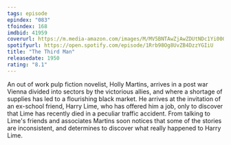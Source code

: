 ```yaml
---
tags: episode
epindex: "083"
tfoindex: 168
imdbid: 41959
coverurl: https://m.media-amazon.com/images/M/MV5BNTAwZjAwZDUtNDc1Yi00OGY3LTgzMjktYjIyMjQzOWE3MmVhXkEyXkFqcGc@._V1_SX202_CR0,0,202,300_.jpg
spotifyurl: https://open.spotify.com/episode/1Rrb98Og8UvZB4DzzYGIiU
title: "The Third Man"
releasedate: 1950
rating: "8.1"
---
```


An out of work pulp fiction novelist, Holly Martins, arrives in a post war Vienna divided into sectors by the victorious allies, and where a shortage of supplies has led to a flourishing black market. He arrives at the invitation of an ex-school friend, Harry Lime, who has offered him a job, only to discover that Lime has recently died in a peculiar traffic accident. From talking to Lime's friends and associates Martins soon notices that some of the stories are inconsistent, and determines to discover what really happened to Harry Lime.